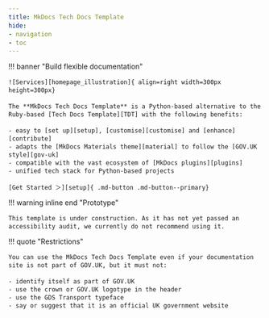 ```yaml
---
title: MkDocs Tech Docs Template
hide:
- navigation
- toc
---
```


<style>
  .md-typeset h1 {
    display: none;
  }
  
  .md-main__inner {
    margin-top: 0px;
  }

  .md-content__button {
    display: none;
  }
</style>

!!! banner "Build flexible documentation"

    ![Services][homepage_illustration]{ align=right width=300px height=300px}

    The **MkDocs Tech Docs Template** is a Python-based alternative to the Ruby-based [Tech Docs Template][TDT] with the following benefits:

    - easy to [set up][setup], [customise][customise] and [enhance][contribute]
    - adapts the [MkDocs Materials theme][material] to follow the [GOV.UK style][gov-uk]
    - compatible with the vast ecosystem of [MkDocs plugins][plugins]
    - unified tech stack for Python-based projects

    [Get Started ＞][setup]{ .md-button .md-button--primary}

!!! warning inline end "Prototype"

    This template is under construction. As it has not yet passed an accessibility audit, we currently do not recommend using it.

!!! quote "Restrictions"

    You can use the MkDocs Tech Docs Template even if your documentation site is not part of GOV.UK, but it must not:

    - identify itself as part of GOV.UK
    - use the crown or GOV.UK logotype in the header
    - use the GDS Transport typeface
    - say or suggest that it is an official UK government website

<br>

[gov.ukStyle]: https://design-system.service.gov.uk/
[homepage_illustration]: homepage-illustration.svg
[TDT]: https://tdt-documentation.london.cloudapps.digital/
[setup]: ./setup/
[customise]: ./setup/customise.md
[contribute]: ./setup/CONTRIBUTE.md
[material]: https://squidfunk.github.io/mkdocs-material/
[plugins]: plugins/
[gov-uk]: https://design-system.service.gov.uk/
